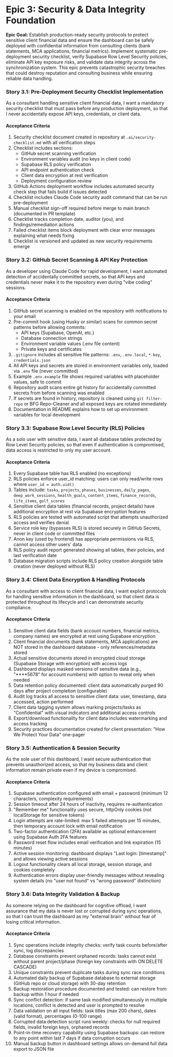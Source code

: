 # Epic 3: Security & Data Integrity Foundation

**Epic Goal:** Establish production-ready security protocols to protect sensitive client financial data and ensure the dashboard can be safely deployed with confidential information from consulting clients (bank statements, MCA applications, financial metrics). Implement systematic pre-deployment security checklist, verify Supabase Row Level Security policies, eliminate API key exposure risks, and validate data integrity across the synchronization system. This epic prevents catastrophic security breaches that could destroy reputation and consulting business while ensuring reliable data handling.

### Story 3.1: Pre-Deployment Security Checklist Implementation

As a consultant handling sensitive client financial data,
I want a mandatory security checklist that must pass before any production deployment,
so that I never accidentally expose API keys, credentials, or client data.

#### Acceptance Criteria

1. Security checklist document created in repository at `.ai/security-checklist.md` with all verification steps
2. Checklist includes sections:
   - GitHub secret scanning verification
   - Environment variables audit (no keys in client code)
   - Supabase RLS policy verification
   - API endpoint authentication check
   - Client data encryption at rest verification
   - Deployment configuration review
3. GitHub Actions deployment workflow includes automated security check step that fails build if issues detected
4. Checklist includes Claude Code security audit command that can be run pre-deployment
5. Manual checklist sign-off required before merge to main branch (documented in PR template)
6. Checklist tracks completion date, auditor (you), and findings/remediation actions
7. Failed checklist items block deployment with clear error messages explaining what needs fixing
8. Checklist is versioned and updated as new security requirements emerge

### Story 3.2: GitHub Secret Scanning & API Key Protection

As a developer using Claude Code for rapid development,
I want automated detection of accidentally committed secrets,
so that API keys and credentials never make it to the repository even during "vibe coding" sessions.

#### Acceptance Criteria

1. GitHub secret scanning is enabled on the repository with notifications to your email
2. Pre-commit hook (using Husky or similar) scans for common secret patterns before allowing commits:
   - API keys (Supabase, OpenAI, etc.)
   - Database connection strings
   - Environment variable values (.env file content)
   - Private keys and certificates
3. `.gitignore` includes all sensitive file patterns: `.env`, `.env.local`, `*.key`, `credentials.json`
4. All API keys and secrets are stored in environment variables only, loaded via `.env` file (never committed)
5. Example `.env.example` file shows required variables with placeholder values, safe to commit
6. Repository audit scans entire git history for accidentally committed secrets from before scanning was enabled
7. If secrets are found in history, repository is cleaned using `git filter-repo` or BFG Repo-Cleaner and all exposed keys are rotated immediately
8. Documentation in README explains how to set up environment variables for local development

### Story 3.3: Supabase Row Level Security (RLS) Policies

As a solo user with sensitive data,
I want all database tables protected by Row Level Security policies,
so that even if authentication is compromised, data access is restricted to only my user account.

#### Acceptance Criteria

1. Every Supabase table has RLS enabled (no exceptions)
2. RLS policies enforce user_id matching: users can only read/write rows where `user_id = auth.uid()`
3. Tables include: `tasks`, `projects`, `phases`, `businesses`, `daily_pages`, `deep_work_sessions`, `health_goals`, `content_items`, `finance_records`, `life_items`, `golf_scores`
4. Sensitive client data tables (financial records, project details) have additional encryption at rest via Supabase encryption features
5. RLS policies are tested with automated script that attempts unauthorized access and verifies denial
6. Service role key (bypasses RLS) is stored securely in GitHub Secrets, never in client code or committed files
7. Anon key (used by frontend) has appropriate permissions via RLS, cannot access other users' data
8. RLS policy audit report generated showing all tables, their policies, and last verification date
9. Database migration scripts include RLS policy creation alongside table creation (never deployed without RLS)

### Story 3.4: Client Data Encryption & Handling Protocols

As a consultant with access to client financial data,
I want explicit protocols for handling sensitive information in the dashboard,
so that client data is protected throughout its lifecycle and I can demonstrate security compliance.

#### Acceptance Criteria

1. Sensitive client data fields (bank account numbers, financial metrics, company names) are encrypted at rest using Supabase encryption
2. Client financial documents (bank statements, MCA applications) are NOT stored in the dashboard database - only references/metadata stored
3. Actual sensitive documents stored in encrypted cloud storage (Supabase Storage with encryption) with access logs
4. Dashboard displays masked versions of sensitive data (e.g., "****5678" for account numbers) with option to reveal only when needed
5. Data retention policy documented: client data automatically purged 90 days after project completion (configurable)
6. Audit log tracks all access to sensitive client data: user, timestamp, data accessed, action performed
7. Client data tagging system allows marking projects/tasks as "Confidential" with visual indicators and additional access controls
8. Export/download functionality for client data includes watermarking and access tracking
9. Security practices documentation created for client presentation: "How We Protect Your Data" one-pager

### Story 3.5: Authentication & Session Security

As the sole user of this dashboard,
I want secure authentication that prevents unauthorized access,
so that my business data and client information remain private even if my device is compromised.

#### Acceptance Criteria

1. Supabase authentication configured with email + password (minimum 12 characters, complexity requirements)
2. Session timeout after 24 hours of inactivity, requires re-authentication
3. "Remember me" functionality uses secure, httpOnly cookies (not localStorage for sensitive tokens)
4. Login attempts are rate-limited: max 5 failed attempts per 15 minutes, then temporary account lock with email notification
5. Two-factor authentication (2FA) available as optional enhancement using Supabase Auth 2FA features
6. Password reset flow includes email verification and link expiration (15 minutes)
7. Active session monitoring: dashboard displays "Last login: [timestamp]" and allows viewing active sessions
8. Logout functionality clears all local storage, session storage, and cookies completely
9. Authentication errors display user-friendly messages without revealing system details (no "user not found" vs "wrong password" distinction)

### Story 3.6: Data Integrity Validation & Backup

As someone relying on the dashboard for cognitive offload,
I want assurance that my data is never lost or corrupted during sync operations,
so that I can trust the dashboard as my "external brain" without fear of losing critical information.

#### Acceptance Criteria

1. Sync operations include integrity checks: verify task counts before/after sync, log discrepancies
2. Database constraints prevent orphaned records: tasks cannot exist without parent project/phase (foreign key constraints with ON DELETE CASCADE)
3. Unique constraints prevent duplicate tasks during sync race conditions
4. Automated daily backup of Supabase database to external storage (GitHub repo or cloud storage) with 30-day retention
5. Backup restoration procedure documented and tested: can restore from backup within 1 hour if needed
6. Sync conflict detection: if same task modified simultaneously in multiple locations, conflict is detected and user is prompted to resolve
7. Data validation on all input fields: task titles (max 200 chars), dates (valid format), percentages (0-100 range)
8. Corrupted data detection script runs weekly: checks for null required fields, invalid foreign keys, orphaned records
9. Point-in-time recovery capability using Supabase backups: can restore to any point within last 7 days if data corruption occurs
10. Manual backup button in dashboard settings allows on-demand full data export to JSON file
